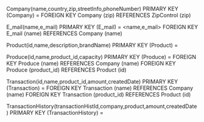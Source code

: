 Company(name,country,zip,streetInfo,phoneNumber)
PRIMARY KEY (Company) = <name>
FOREIGN KEY Company (zip) REFERENCES ZipControl (zip)

E_mail(name,e_mail)
PRIMARY KEY (E_mail) = <name,e_mail>
FOREIGN KEY E_mail (name) REFERENCES Company (name)

Product(id,name,description,brandName)
PRIMARY KEY (Product) = <id>

Produce(id,name,product_id,capacity)
PRIMARY KEY (Produce) = <id>
FOREIGN KEY Produce (name) REFERENCES Company (name)
FOREIGN KEY Produce (product_id) REFERENCES Product (id)

Transaction(id,name,product_id,amount,createdDate)
PRIMARY KEY (Transaction) = <id>
FOREIGN KEY Transaction (name) REFERENCES Company (name)
FOREIGN KEY Transaction (product_id) REFERENCES Product (id)

TransactionHistory(transactionHistId,company,product,amount,createdDate)
PRIMARY KEY (TransactionHistory) = <transactionHistId>